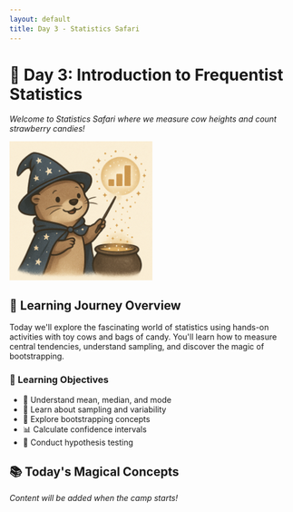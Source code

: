 ```yaml
---
layout: default
title: Day 3 - Statistics Safari
---
```


# 🌿 Day 3: Introduction to Frequentist Statistics

*Welcome to Statistics Safari where we measure cow heights and count strawberry candies!*


<img src="../../images/logo3.png" alt="stat" style="width: 50%; height: auto;">

## 🔮 Learning Journey Overview

Today we'll explore the fascinating world of statistics using hands-on activities with toy cows and bags of candy. You'll learn how to measure central tendencies, understand sampling, and discover the magic of bootstrapping.

### 🎯 Learning Objectives
- 📏 Understand mean, median, and mode
- 🎯 Learn about sampling and variability
- 🔄 Explore bootstrapping concepts
- 📊 Calculate confidence intervals
- 🧪 Conduct hypothesis testing

## 📚 Today's Magical Concepts

*Content will be added when the camp starts!*
